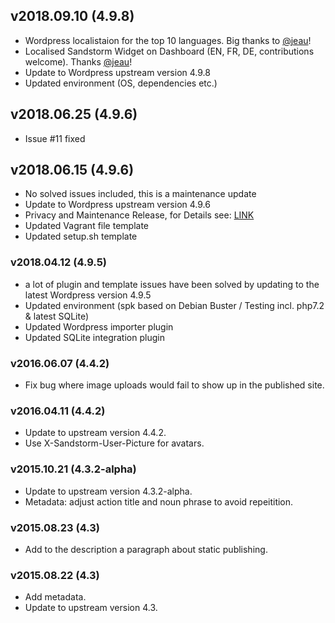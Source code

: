 ## v2018.09.10 (4.9.8)
- Wordpress localistaion for the top 10 languages. Big thanks to [@jeau](https://github.com/jeau)!
- Localised Sandstorm Widget on Dashboard (EN, FR, DE, contributions welcome). Thanks [@jeau](https://github.com/jeau)!
- Update to Wordpress upstream version 4.9.8
- Updated environment (OS, dependencies etc.)
## v2018.06.25 (4.9.6)
- Issue #11 fixed
## v2018.06.15 (4.9.6)
- No solved issues included, this is a maintenance update
- Update to Wordpress upstream version 4.9.6
- Privacy and Maintenance Release, for Details see: [LINK](https://wordpress.org/news/2018/05/wordpress-4-9-6-privacy-and-maintenance-release/)
- Updated Vagrant file template
- Updated setup.sh template
### v2018.04.12 (4.9.5)
- a lot of plugin and template issues have been solved by updating to the latest Wordpress version 4.9.5
- Updated environment (spk based on Debian Buster / Testing incl. php7.2 & latest SQLite)
- Updated Wordpress importer plugin
- Updated SQLite integration plugin
### v2016.06.07 (4.4.2)
- Fix bug where image uploads would fail to show up in the published site.
### v2016.04.11 (4.4.2)
- Update to upstream version 4.4.2.
- Use X-Sandstorm-User-Picture for avatars.
### v2015.10.21 (4.3.2-alpha)
- Update to upstream version 4.3.2-alpha.
- Metadata: adjust action title and noun phrase to avoid repeitition.
### v2015.08.23 (4.3)
- Add to the description a paragraph about static publishing.
### v2015.08.22 (4.3)
- Add metadata.
- Update to upstream version 4.3.

